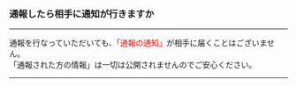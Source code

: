 <h3>通報したら相手に通知が行きますか</h3>
<hr>

通報を行なっていただいても、<font color="#ff0000">「通報の通知」</font>が相手に届くことはございません。  
「通報された方の情報」は一切は公開されませんのでご安心ください。

<hr>
